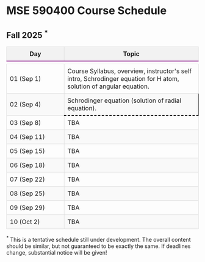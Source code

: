 # MSE 590400 Course Schedule

## Fall 2025 $^*$


<table style="border-collapse: collapse; width: 100%;">
  <colgroup>
    <col style="width:30%">
    <col style="width:70%">
  </colgroup>
  <tr style="background-color: #f2f2f2;">
    <th style="border: 1px solid #ddd; padding: 8px;">Day</th>
    <th style="border: 1px solid #ddd; padding: 8px;">Topic</th>
  </tr>
  <tr>
    <td colspan="2" style="border-top: 2px solid #800080;"></td> <!-- HLINE -->
  </tr>  
  <tr> <!-- week 1 -->
    <td style="border: 1px solid #ddd; padding: 8px;">01 (Sep 1)</td>
    <td style="border: 1px solid #ddd; padding: 8px;">Course Syllabus, overview, instructor's self intro, Schrodinger equation for H atom, solution of angular equation.</td>
  </tr>
  <tr style="background-color: #f9f9f9;">
    <td style="border: 1px solid #ddd; padding: 8px;">02 (Sep 4)</td>
    <td style="border: 1px solid #000; border-bottom: 2px dashed #000; padding: 8px;">Schrodinger equation (solution of radial equation).</td>
  </tr>
  <tr> <!-- week 2 -->
    <td style="border: 1px solid #ddd; padding: 8px;">03 (Sep 8)</td>
    <td style="border: 1px solid #ddd; padding: 8px;"> TBA </td>
  </tr>  
  <tr style="background-color: #f9f9f9;">
    <td style="border: 1px solid #ddd; padding: 8px;">04 (Sep 11)</td>
    <td style="border: 1px solid #ddd; padding: 8px;">TBA</td>
  </tr>
  <tr> <!-- week 3 -->
    <td style="border: 1px solid #ddd; padding: 8px;">05 (Sep 15)</td>
    <td style="border: 1px solid #ddd; padding: 8px;">TBA</td>
  </tr>
  <tr style="background-color: #f9f9f9;">
    <td style="border: 1px solid #ddd; padding: 8px;">06 (Sep 18)</td>
    <td style="border: 1px solid #ddd; padding: 8px;">TBA</td>
  </tr> 
   <tr> <!-- week 4 -->
    <td style="border: 1px solid #ddd; padding: 8px;">07 (Sep 22)</td>
    <td style="border: 1px solid #ddd; padding: 8px;"> TBA </td>
  </tr>  
  <tr style="background-color: #f9f9f9;">
    <td style="border: 1px solid #ddd; padding: 8px;">08 (Sep 25)</td>
    <td style="border: 1px solid #ddd; padding: 8px;">TBA</td>
  </tr>
  <tr> <!-- week 5 -->
    <td style="border: 1px solid #ddd; padding: 8px;">09 (Sep 29)</td>
    <td style="border: 1px solid #ddd; padding: 8px;">TBA</td>
  </tr>
  <tr style="background-color: #f9f9f9;">
    <td style="border: 1px solid #ddd; padding: 8px;">10 (Oct 2)</td>
    <td style="border: 1px solid #ddd; padding: 8px;">TBA</td>
  </tr>       
</table>


$^*$ This is a tentative schedule still under development. The overall content should be similar, but not guaranteed to be exactly the same. If deadlines change, substantial notice will be given!
